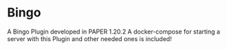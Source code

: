 # Bingo
A Bingo Plugin developed in PAPER 1.20.2
A docker-compose for starting a server with this Plugin and other needed ones is included!
